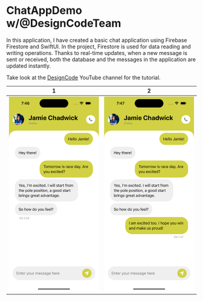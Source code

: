 # ChatAppDemo w/@DesignCodeTeam

In this application, I have created a basic chat application using Firebase Firestore and SwiftUI. In the project, Firestore is used for data reading and writing operations. Thanks to real-time updates, when a new message is sent or received, both the database and the messages in the application are updated instantly.

Take look at the [DesignCode](https://www.youtube.com/watch?v=Zz9XQy8PRpQ) YouTube channel for the tutorial.

   1   |   2
:-------------------------:|:-------------------------:
<img src="https://github.com/kucukyildiz/ChatAppDemo/blob/main/ss-1.png" width="300"/>  |  <img src="https://github.com/kucukyildiz/ChatAppDemo/blob/main/ss-2.png" width="300"/>
